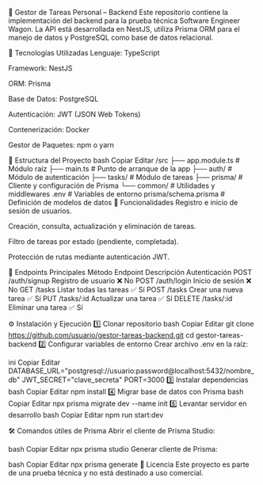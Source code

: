 📌 Gestor de Tareas Personal – Backend
Este repositorio contiene la implementación del backend para la prueba técnica Software Engineer Wagon.
La API está desarrollada en NestJS, utiliza Prisma ORM para el manejo de datos y PostgreSQL como base de datos relacional.

🚀 Tecnologías Utilizadas
Lenguaje: TypeScript

Framework: NestJS

ORM: Prisma

Base de Datos: PostgreSQL

Autenticación: JWT (JSON Web Tokens)

Contenerización: Docker

Gestor de Paquetes: npm o yarn

📂 Estructura del Proyecto
bash
Copiar
Editar
/src
 ├── app.module.ts         # Módulo raíz
 ├── main.ts               # Punto de arranque de la app
 ├── auth/                 # Módulo de autenticación
 ├── tasks/                # Módulo de tareas
 ├── prisma/               # Cliente y configuración de Prisma
 └── common/               # Utilidades y middlewares
.env                       # Variables de entorno
prisma/schema.prisma       # Definición de modelos de datos
🔑 Funcionalidades
Registro e inicio de sesión de usuarios.

Creación, consulta, actualización y eliminación de tareas.

Filtro de tareas por estado (pendiente, completada).

Protección de rutas mediante autenticación JWT.

📡 Endpoints Principales
Método	Endpoint	Descripción	Autenticación
POST	/auth/signup	Registro de usuario	❌ No
POST	/auth/login	Inicio de sesión	❌ No
GET	/tasks	Listar todas las tareas	✅ Sí
POST	/tasks	Crear una nueva tarea	✅ Sí
PUT	/tasks/:id	Actualizar una tarea	✅ Sí
DELETE	/tasks/:id	Eliminar una tarea	✅ Sí

⚙️ Instalación y Ejecución
1️⃣ Clonar repositorio
bash
Copiar
Editar
git clone https://github.com/usuario/gestor-tareas-backend.git
cd gestor-tareas-backend
2️⃣ Configurar variables de entorno
Crear archivo .env en la raíz:

ini
Copiar
Editar
DATABASE_URL="postgresql://usuario:password@localhost:5432/nombre_db"
JWT_SECRET="clave_secreta"
PORT=3000
3️⃣ Instalar dependencias
bash
Copiar
Editar
npm install
4️⃣ Migrar base de datos con Prisma
bash
Copiar
Editar
npx prisma migrate dev --name init
5️⃣ Levantar servidor en desarrollo
bash
Copiar
Editar
npm run start:dev

🛠 Comandos útiles de Prisma
Abrir el cliente de Prisma Studio:

bash
Copiar
Editar
npx prisma studio
Generar cliente de Prisma:

bash
Copiar
Editar
npx prisma generate
📄 Licencia
Este proyecto es parte de una prueba técnica y no está destinado a uso comercial.

